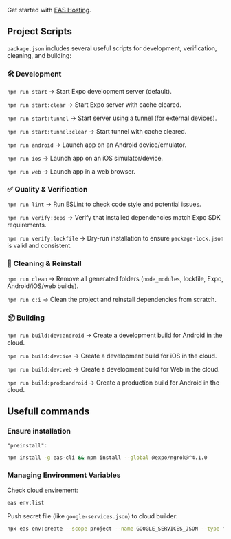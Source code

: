 Get started with [EAS Hosting](https://docs.expo.dev/eas/hosting/introduction/).

## Project Scripts

`package.json` includes several useful scripts for development, verification, cleaning, and building:

### 🛠 Development

`npm run start` → Start Expo development server (default).

`npm run start:clear` → Start Expo server with cache cleared.

`npm run start:tunnel` → Start server using a tunnel (for external devices).

`npm run start:tunnel:clear` → Start tunnel with cache cleared.

`npm run android` → Launch app on an Android device/emulator.

`npm run ios` → Launch app on an iOS simulator/device.

`npm run web` → Launch app in a web browser.

### ✅ Quality & Verification

`npm run lint` → Run ESLint to check code style and potential issues.

`npm run verify:deps` → Verify that installed dependencies match Expo SDK requirements.

`npm run verify:lockfile` → Dry-run installation to ensure `package-lock.json` is valid and consistent.

### 🧹 Cleaning & Reinstall

`npm run clean` → Remove all generated folders (`node_modules`, lockfile, Expo, Android/iOS/web builds).

`npm run c:i` → Clean the project and reinstall dependencies from scratch.

### 📦 Building

`npm run build:dev:android` → Create a development build for Android in the cloud.

`npm run build:dev:ios` → Create a development build for iOS in the cloud.

`npm run build:dev:web` → Create a development build for Web in the cloud.

`npm run build:prod:android` → Create a production build for Android in the cloud.

## Usefull commands

### Ensure installation

`"preinstall":`

```bash
npm install -g eas-cli && npm install --global @expo/ngrok@^4.1.0
```

### Managing Environment Variables

Check cloud envirement:

```bash
eas env:list
```

Push secret file (like `google-services.json`) to cloud builder:

```bash
npx eas env:create --scope project --name GOOGLE_SERVICES_JSON --type file --value ./credentials/android/google-services.json
```
